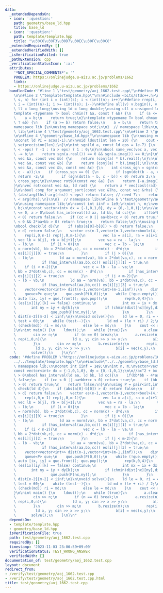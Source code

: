 ```yaml
---
data:
  _extendedDependsOn:
  - icon: ':question:'
    path: geometry/base_ld.hpp
    title: base_ld
  - icon: ':question:'
    path: template/template.hpp
    title: "\u30C6\u30F3\u30D7\u30EC\u30FC\u30C8"
  _extendedRequiredBy: []
  _extendedVerifiedWith: []
  _isVerificationFailed: true
  _pathExtension: cpp
  _verificationStatusIcon: ':x:'
  attributes:
    '*NOT_SPECIAL_COMMENTS*': ''
    PROBLEM: https://onlinejudge.u-aizu.ac.jp/problems/1662
    links:
    - https://onlinejudge.u-aizu.ac.jp/problems/1662
  bundledCode: "#line 1 \"test/geometry/aoj_1662.test.cpp\"\n#define PROBLEM \"https://onlinejudge.u-aizu.ac.jp/problems/1662\"\
    \n\n#line 2 \"template/template.hpp\"\n\n#include <bits/stdc++.h>\n\n#define rep(i,\
    \ s, n) for (int i = (int)(s); i < (int)(n); i++)\n#define rrep(i, s, n) for (int\
    \ i = (int)(n)-1; i >= (int)(s); i--)\n#define all(v) v.begin(), v.end()\n\nusing\
    \ ll = long long;\nusing ld = long double;\nusing ull = unsigned long long;\n\n\
    template <typename T> bool chmin(T &a, const T &b) {\n    if (a <= b) return false;\n\
    \    a = b;\n    return true;\n}\ntemplate <typename T> bool chmax(T &a, const\
    \ T &b) {\n    if (a >= b) return false;\n    a = b;\n    return true;\n}\n\n\
    namespace lib {\n\nusing namespace std;\n\n}  // namespace lib\n\n// using namespace\
    \ lib;\n#line 4 \"test/geometry/aoj_1662.test.cpp\"\n\n#line 2 \"geometry/base_ld.hpp\"\
    \n\n#line 4 \"geometry/base_ld.hpp\"\n\nnamespace lib {\n\nusing vec = complex<ld>;\n\
    \nconst ld PI = acos(-1);\n\nvoid ldout(int len = 20) {\n    cout << fixed <<\
    \ setprecision(len);\n}\n\nint sgn(ld a, const ld eps = 1e-7) {\n    return (a\
    \ < -eps) ? -1 : (a > eps) ? 1 : 0;\n}\n\nbool same_vec(vec a, vec b) {\n    a\
    \ -= b;\n    return sgn(a.real()) == 0 && sgn(a.imag()) == 0;\n}\n\nld dot(const\
    \ vec &a, const vec &b) {\n    return (conj(a) * b).real();\n}\n\nld cross(const\
    \ vec &a, const vec &b) {\n    return (conj(a) * b).imag();\n}\n\nint isp(const\
    \ vec &a, const vec &b, const vec &c) {\n    int cross_sgn = sgn(cross(b - a,\
    \ c - a));\n    if (cross_sgn == 0) {\n        if (sgn(dot(b - a, c - a)) < 0)\
    \ return -2;\n        if (sgn(dot(a - b, c - b)) < 0) return 2;\n    }\n    return\
    \ cross_sgn;\n}\n\nvec rot90(const vec &a) {\n    return {-a.imag(), a.real()};\n\
    }\n\nvec rot(const vec &a, ld rad) {\n    return a * vec(cosl(rad), sinl(rad));\n\
    }\n\nbool comp_for_argument_sort(const vec &lhs, const vec &rhs) {\n    // if\
    \ (abs(arg(lhs)-arg(rhs)) < eps) return false; // need ?\n    return arg(lhs)\
    \ < arg(rhs);\n}\n\n}  // namespace lib\n#line 6 \"test/geometry/aoj_1662.test.cpp\"\
    \n\nusing namespace lib;\n\nconst int iinf = 1e9;\n\nint n, m;\nvector<vec> a,\
    \ b;\n\nconst vector<int> dx = {-1,0,1,0}, dy = {0,-1,0,1};\n\n//ax^2 + bx + c\
    \ <= 0, a > 0\nbool has_interval(ld aa, ld bb, ld cc){\n    if(bb*bb - 4*aa*cc\
    \ < 0) return false;\n    if (cc < 0 || aa+bb+cc < 0) return true;\n    if (bb\
    \ < 0 && 2*aa+bb > 0) return true;\n    return false;\n}\n\nusing P = pair<int,int>;\n\
    \nbool check(ld d){\n    if (abs(a[0]-b[0]) > d) return false;\n    if (abs(a[n-1]-b[m-1])\
    \ > d) return false;\n    vector es(n-1,vector(m-1,vector<bool>(4,false)));\n\
    \    rep(i,0,n-1) rep(j,0,m-1){\n        vec la = a[i], ra = a[i+1];\n       \
    \ vec lb = b[j], rb = b[j+1];\n        vec va = ra - la;\n        vec vb = rb\
    \ - lb;\n        if (i > 0){\n            vec c = lb - la;\n            ld aa\
    \ = norm(vb), bb = 2*dot(vb,c), cc = norm(c) - d*d;\n            if (has_interval(aa,bb,cc))\
    \ es[i][j][0] = true;\n        }\n        if (j > 0){\n            vec c = la\
    \ - lb;\n            ld aa = norm(va), bb = 2*dot(va,c), cc = norm(c) - d*d;\n\
    \            if (has_interval(aa,bb,cc)) es[i][j][1] = true;\n        }\n    \
    \    if (i < n-2){\n            vec c = lb - la - va;\n            ld aa = norm(vb),\
    \ bb = 2*dot(vb,c), cc = norm(c) - d*d;\n            if (has_interval(aa,bb,cc))\
    \ es[i][j][2] = true;\n        }\n        if (j < m-2){\n            vec c = la\
    \ - lb - vb;\n            ld aa = norm(va), bb = 2*dot(va,c), cc = norm(c) - d*d;\n\
    \            if (has_interval(aa,bb,cc)) es[i][j][3] = true;\n        }\n    }\n\
    \    vector<vector<int>> dist(n-1,vector<int>(m-1,iinf));\n    dist[0][0] = 0;\n\
    \    queue<P> que;\n    que.push(P(0,0));\n    while (!que.empty()){\n       \
    \ auto [ix, iy] = que.front(); que.pop();\n        rep(k,0,4){\n            if\
    \ (es[ix][iy][k] == false) continue;\n            int nx = ix + dx[k];\n     \
    \       int ny = iy + dy[k];\n            if (chmin(dist[nx][ny],dist[ix][iy]+1)){\n\
    \                que.push(P(nx,ny));\n            }\n        }\n    }\n    return\
    \ dist[n-2][m-2] < iinf;\n}\n\nvoid solve(){\n    ld le = 0, ri = 4000;\n    int\
    \ test = 60;\n    while (test--){\n        ld md = (le + ri) / 2;\n        if\
    \ (check(md)) ri = md;\n        else le = md;\n    }\n    cout << ri << endl;\n\
    }\n\nint main() {\n    ldout();\n    while (true){\n        a.clear(), b.clear();\n\
    \        cin >> n;\n        if (n == 0) break;\n        a.resize(n);\n       \
    \ rep(i,0,n){\n            ld x, y; cin >> x >> y;\n            a[i] = vec(x,y);\n\
    \        }\n        cin >> m;\n        b.resize(m);\n        rep(i,0,m){\n   \
    \         ld x, y; cin >> x >> y;\n            b[i] = vec(x,y);\n        }\n \
    \       solve();\n    }\n}\n"
  code: "#define PROBLEM \"https://onlinejudge.u-aizu.ac.jp/problems/1662\"\n\n#include\"\
    ../../template/template.hpp\"\n\n#include\"../../geometry/base_ld.hpp\"\n\nusing\
    \ namespace lib;\n\nconst int iinf = 1e9;\n\nint n, m;\nvector<vec> a, b;\n\n\
    const vector<int> dx = {-1,0,1,0}, dy = {0,-1,0,1};\n\n//ax^2 + bx + c <= 0, a\
    \ > 0\nbool has_interval(ld aa, ld bb, ld cc){\n    if(bb*bb - 4*aa*cc < 0) return\
    \ false;\n    if (cc < 0 || aa+bb+cc < 0) return true;\n    if (bb < 0 && 2*aa+bb\
    \ > 0) return true;\n    return false;\n}\n\nusing P = pair<int,int>;\n\nbool\
    \ check(ld d){\n    if (abs(a[0]-b[0]) > d) return false;\n    if (abs(a[n-1]-b[m-1])\
    \ > d) return false;\n    vector es(n-1,vector(m-1,vector<bool>(4,false)));\n\
    \    rep(i,0,n-1) rep(j,0,m-1){\n        vec la = a[i], ra = a[i+1];\n       \
    \ vec lb = b[j], rb = b[j+1];\n        vec va = ra - la;\n        vec vb = rb\
    \ - lb;\n        if (i > 0){\n            vec c = lb - la;\n            ld aa\
    \ = norm(vb), bb = 2*dot(vb,c), cc = norm(c) - d*d;\n            if (has_interval(aa,bb,cc))\
    \ es[i][j][0] = true;\n        }\n        if (j > 0){\n            vec c = la\
    \ - lb;\n            ld aa = norm(va), bb = 2*dot(va,c), cc = norm(c) - d*d;\n\
    \            if (has_interval(aa,bb,cc)) es[i][j][1] = true;\n        }\n    \
    \    if (i < n-2){\n            vec c = lb - la - va;\n            ld aa = norm(vb),\
    \ bb = 2*dot(vb,c), cc = norm(c) - d*d;\n            if (has_interval(aa,bb,cc))\
    \ es[i][j][2] = true;\n        }\n        if (j < m-2){\n            vec c = la\
    \ - lb - vb;\n            ld aa = norm(va), bb = 2*dot(va,c), cc = norm(c) - d*d;\n\
    \            if (has_interval(aa,bb,cc)) es[i][j][3] = true;\n        }\n    }\n\
    \    vector<vector<int>> dist(n-1,vector<int>(m-1,iinf));\n    dist[0][0] = 0;\n\
    \    queue<P> que;\n    que.push(P(0,0));\n    while (!que.empty()){\n       \
    \ auto [ix, iy] = que.front(); que.pop();\n        rep(k,0,4){\n            if\
    \ (es[ix][iy][k] == false) continue;\n            int nx = ix + dx[k];\n     \
    \       int ny = iy + dy[k];\n            if (chmin(dist[nx][ny],dist[ix][iy]+1)){\n\
    \                que.push(P(nx,ny));\n            }\n        }\n    }\n    return\
    \ dist[n-2][m-2] < iinf;\n}\n\nvoid solve(){\n    ld le = 0, ri = 4000;\n    int\
    \ test = 60;\n    while (test--){\n        ld md = (le + ri) / 2;\n        if\
    \ (check(md)) ri = md;\n        else le = md;\n    }\n    cout << ri << endl;\n\
    }\n\nint main() {\n    ldout();\n    while (true){\n        a.clear(), b.clear();\n\
    \        cin >> n;\n        if (n == 0) break;\n        a.resize(n);\n       \
    \ rep(i,0,n){\n            ld x, y; cin >> x >> y;\n            a[i] = vec(x,y);\n\
    \        }\n        cin >> m;\n        b.resize(m);\n        rep(i,0,m){\n   \
    \         ld x, y; cin >> x >> y;\n            b[i] = vec(x,y);\n        }\n \
    \       solve();\n    }\n}\n"
  dependsOn:
  - template/template.hpp
  - geometry/base_ld.hpp
  isVerificationFile: true
  path: test/geometry/aoj_1662.test.cpp
  requiredBy: []
  timestamp: '2023-11-03 23:06:59+09:00'
  verificationStatus: TEST_WRONG_ANSWER
  verifiedWith: []
documentation_of: test/geometry/aoj_1662.test.cpp
layout: document
redirect_from:
- /verify/test/geometry/aoj_1662.test.cpp
- /verify/test/geometry/aoj_1662.test.cpp.html
title: test/geometry/aoj_1662.test.cpp
---
```

